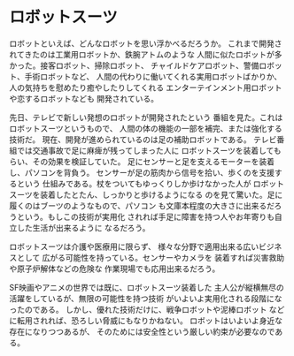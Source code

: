 # ロボットスーツ

ロボットといえば、どんなロボットを思い浮かべるだろうか。
これまで開発されてきたのは工業用ロボットか、鉄腕アトムのような
人間に似たロボットが多かった。接客ロボット、掃除ロボット、
チャイルドケアロボット、警備ロボット、手術ロボットなど、
人間の代わりに働いてくれる実用ロボットばかりか、
人の気持ちを慰めたり癒やしたりしてくれる
エンターテインメント用ロボットや恋するロボットなども
開発されている。

先日、テレビで新しい発想のロボットが開発されたという
番組を見た。これはロボットスーツというもので、
人間の体の機能の一部を補完、または強化する技術だ。
現在、開発が進められているのは足の補助ロボットである。
テレビ番組では交通事故で足に麻痺が残ってしまった人に
ロボットスーツを装着してもらい、その効果を検証していた。
足にセンサーと足を支えるモーターを装着し、パソコンを背負う。
センサーが足の筋肉から信号を拾い、歩くのを支援するという
仕組みである。杖をついてもゆっくりしか歩けなかった人が
ロボットスーツを装着したとたん、しっかりと歩けるようになる
のを見て驚いた。足に履くのはブーツのようなもので、パソコン
も文庫本程度の大きさに出来るだろうという。もしこの技術が実用化
されれば手足に障害を持つ人やお年寄りも自立した生活が出来るように
なるだろう。

ロボットスーツは介護や医療用に限らず、
様々な分野で適用出来る広いビジネスとして
広がる可能性を持っている。センサーやカメラを
装着すれば災害救助や原子炉解体などの危険な
作業現場でも応用出来るだろう。

SF映画やアニメの世界では既に、ロボットスーツ装着した
主人公が縦横無尽の活躍をしているが、無限の可能性を持つ技術
がいよいよ実用化される段階になったのである。
しかし、優れた技術だけに、戦争ロボットや泥棒ロボット
などに転用されれば、恐ろしい脅威にもなりかねない。
ロボットはいよいよ身近な存在になりつつあるが、
そのためには安全性という厳しい約束が必要なのである。


